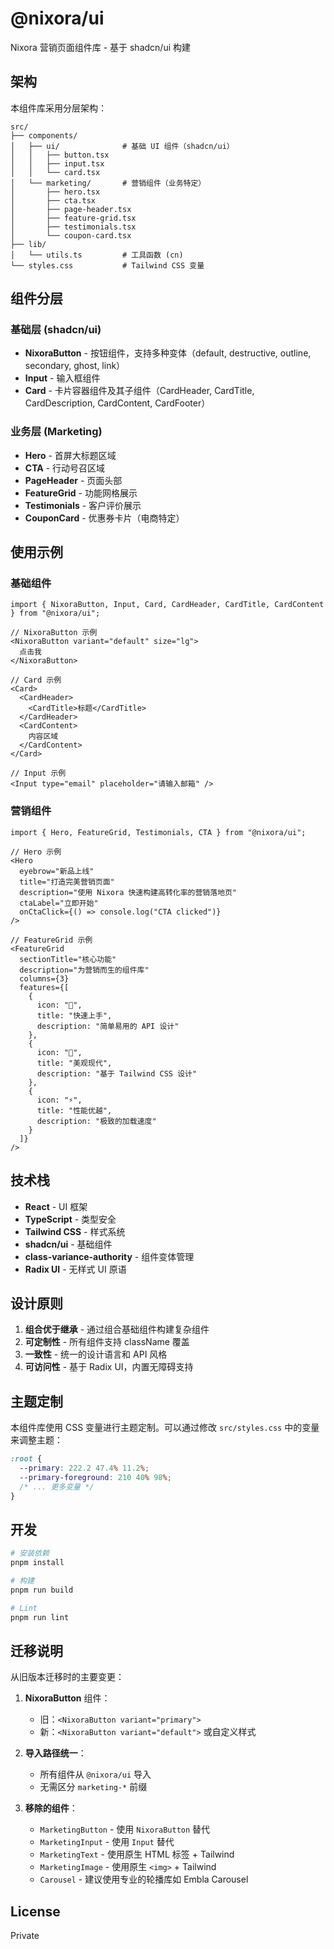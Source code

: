 # @nixora/ui

Nixora 营销页面组件库 - 基于 shadcn/ui 构建

## 架构

本组件库采用分层架构：

```
src/
├── components/
│   ├── ui/              # 基础 UI 组件（shadcn/ui）
│   │   ├── button.tsx
│   │   ├── input.tsx
│   │   └── card.tsx
│   └── marketing/       # 营销组件（业务特定）
│       ├── hero.tsx
│       ├── cta.tsx
│       ├── page-header.tsx
│       ├── feature-grid.tsx
│       ├── testimonials.tsx
│       └── coupon-card.tsx
├── lib/
│   └── utils.ts         # 工具函数 (cn)
└── styles.css           # Tailwind CSS 变量
```

## 组件分层

### 基础层 (shadcn/ui)

- **NixoraButton** - 按钮组件，支持多种变体（default, destructive, outline, secondary, ghost, link）
- **Input** - 输入框组件
- **Card** - 卡片容器组件及其子组件（CardHeader, CardTitle, CardDescription, CardContent, CardFooter）

### 业务层 (Marketing)

- **Hero** - 首屏大标题区域
- **CTA** - 行动号召区域
- **PageHeader** - 页面头部
- **FeatureGrid** - 功能网格展示
- **Testimonials** - 客户评价展示
- **CouponCard** - 优惠券卡片（电商特定）

## 使用示例

### 基础组件

```tsx
import { NixoraButton, Input, Card, CardHeader, CardTitle, CardContent } from "@nixora/ui";

// NixoraButton 示例
<NixoraButton variant="default" size="lg">
  点击我
</NixoraButton>

// Card 示例
<Card>
  <CardHeader>
    <CardTitle>标题</CardTitle>
  </CardHeader>
  <CardContent>
    内容区域
  </CardContent>
</Card>

// Input 示例
<Input type="email" placeholder="请输入邮箱" />
```

### 营销组件

```tsx
import { Hero, FeatureGrid, Testimonials, CTA } from "@nixora/ui";

// Hero 示例
<Hero
  eyebrow="新品上线"
  title="打造完美营销页面"
  description="使用 Nixora 快速构建高转化率的营销落地页"
  ctaLabel="立即开始"
  onCtaClick={() => console.log("CTA clicked")}
/>

// FeatureGrid 示例
<FeatureGrid
  sectionTitle="核心功能"
  description="为营销而生的组件库"
  columns={3}
  features={[
    {
      icon: "🚀",
      title: "快速上手",
      description: "简单易用的 API 设计"
    },
    {
      icon: "🎨",
      title: "美观现代",
      description: "基于 Tailwind CSS 设计"
    },
    {
      icon: "⚡",
      title: "性能优越",
      description: "极致的加载速度"
    }
  ]}
/>
```

## 技术栈

- **React** - UI 框架
- **TypeScript** - 类型安全
- **Tailwind CSS** - 样式系统
- **shadcn/ui** - 基础组件
- **class-variance-authority** - 组件变体管理
- **Radix UI** - 无样式 UI 原语

## 设计原则

1. **组合优于继承** - 通过组合基础组件构建复杂组件
2. **可定制性** - 所有组件支持 className 覆盖
3. **一致性** - 统一的设计语言和 API 风格
4. **可访问性** - 基于 Radix UI，内置无障碍支持

## 主题定制

本组件库使用 CSS 变量进行主题定制。可以通过修改 `src/styles.css` 中的变量来调整主题：

```css
:root {
  --primary: 222.2 47.4% 11.2%;
  --primary-foreground: 210 40% 98%;
  /* ... 更多变量 */
}
```

## 开发

```bash
# 安装依赖
pnpm install

# 构建
pnpm run build

# Lint
pnpm run lint
```

## 迁移说明

从旧版本迁移时的主要变更：

1. **NixoraButton** 组件：
   - 旧：`<NixoraButton variant="primary">`
   - 新：`<NixoraButton variant="default">` 或自定义样式

2. **导入路径统一**：
   - 所有组件从 `@nixora/ui` 导入
   - 无需区分 `marketing-*` 前缀

3. **移除的组件**：
   - `MarketingButton` - 使用 `NixoraButton` 替代
   - `MarketingInput` - 使用 `Input` 替代
   - `MarketingText` - 使用原生 HTML 标签 + Tailwind
   - `MarketingImage` - 使用原生 `<img>` + Tailwind
   - `Carousel` - 建议使用专业的轮播库如 Embla Carousel

## License

Private
